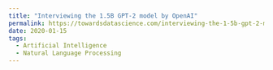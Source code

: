 ```yaml
---
title: "Interviewing the 1.5B GPT-2 model by OpenAI"
permalink: https://towardsdatascience.com/interviewing-the-1-5b-gpt-2-model-by-openai-b7f30fbbb8a6
date: 2020-01-15
tags:
  - Artificial Intelligence
  - Natural Language Processing
---
```

